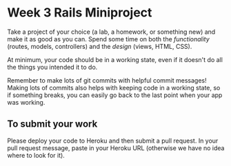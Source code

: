 # Week 3 Rails Miniproject

Take a project of your choice (a lab, a homework, or something new) and make it as good as you can. Spend some time on both the *functionality* (routes, models, controllers) and the *design* (views, HTML, CSS). 

At minimum, your code should be in a working state, even if it doesn't do all the things you intended it to do. 

Remember to make lots of git commits with helpful commit messages! Making lots of commits also helps with keeping code in a working state, so if something breaks, you can easily go back to the last point when your app was working.

## To submit your work 

Please deploy your code to Heroku and then submit a pull request. In your pull request message, paste in your Heroku URL (otherwise we have no idea where to look for it). 

